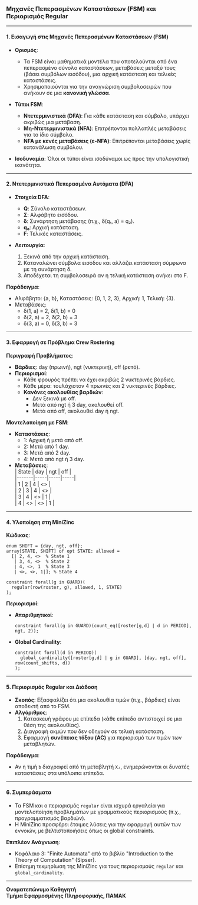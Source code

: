 ### **Μηχανές Πεπερασμένων Καταστάσεων (FSM) και Περιορισμός Regular**  

---

#### **1. Εισαγωγή στις Μηχανές Πεπερασμένων Καταστάσεων (FSM)**  
- **Ορισμός**:  
  - Τα FSM είναι μαθηματικά μοντέλα που αποτελούνται από ένα πεπερασμένο σύνολο καταστάσεων, μεταβάσεις μεταξύ τους (βάσει συμβόλων εισόδου), μια αρχική κατάσταση και τελικές καταστάσεις.  
  - Χρησιμοποιούνται για την αναγνώριση συμβολοσειρών που ανήκουν σε μια **κανονική γλώσσα**.  

- **Τύποι FSM**:  
  - **Ντετερμινιστικά (DFA)**: Για κάθε κατάσταση και σύμβολο, υπάρχει ακριβώς μια μετάβαση.  
  - **Μη-Ντετερμινιστικά (NFA)**: Επιτρέπονται πολλαπλές μεταβάσεις για το ίδιο σύμβολο.  
  - **NFA με κενές μεταβάσεις (ε-NFA)**: Επιτρέπονται μεταβάσεις χωρίς κατανάλωση συμβόλου.  

- **Ισοδυναμία**: Όλοι οι τύποι είναι ισοδύναμοι ως προς την υπολογιστική ικανότητα.  

---

#### **2. Ντετερμινιστικά Πεπερασμένα Αυτόματα (DFA)**  
- **Στοιχεία DFA**:  
  - **Q**: Σύνολο καταστάσεων.  
  - **Σ**: Αλφάβητο εισόδου.  
  - **δ**: Συνάρτηση μετάβασης (π.χ., δ(q₁, a) = q₂).  
  - **q₀**: Αρχική κατάσταση.  
  - **F**: Τελικές καταστάσεις.  

- **Λειτουργία**:  
  1. Ξεκινά από την αρχική κατάσταση.  
  2. Καταναλώνει σύμβολα εισόδου και αλλάζει κατάσταση σύμφωνα με τη συνάρτηση δ.  
  3. Αποδέχεται τη συμβολοσειρά αν η τελική κατάσταση ανήκει στο F.  

**Παράδειγμα**:  
- Αλφάβητο: {a, b}, Καταστάσεις: {0, 1, 2, 3}, Αρχική: 1, Τελική: {3}.  
- Μεταβάσεις:  
  - δ(1, a) = 2, δ(1, b) = 0  
  - δ(2, a) = 2, δ(2, b) = 3  
  - δ(3, a) = 0, δ(3, b) = 3  

---

#### **3. Εφαρμογή σε Πρόβλημα Crew Rostering**  
**Περιγραφή Προβλήματος**:  
- **Βάρδιες**: day (πρωινή), ngt (νυκτερινή), off (ρεπό).  
- **Περιορισμοί**:  
  - Κάθε φρουρός πρέπει να έχει ακριβώς 2 νυκτερινές βάρδιες.  
  - Κάθε μέρα: τουλάχιστον 4 πρωινές και 2 νυκτερινές βάρδιες.  
  - **Κανόνες ακολουθίας βαρδιών**:  
    - Δεν ξεκινά με off.  
    - Μετά από ngt ή 3 day, ακολουθεί off.  
    - Μετά από off, ακολουθεί day ή ngt.  

**Μοντελοποίηση με FSM**:  
- **Καταστάσεις**:  
  - 1: Αρχική ή μετά από off.  
  - 2: Μετά από 1 day.  
  - 3: Μετά από 2 day.  
  - 4: Μετά από ngt ή 3 day.  
- **Μεταβάσεις**:  
  | State | day | ngt | off |  
  |-------|-----|-----|-----|  
  | 1     | 2   | 4   | <>  |  
  | 2     | 3   | 4   | <>  |  
  | 3     | 4   | <>  | 1   |  
  | 4     | <>  | <>  | 1   |  

---

#### **4. Υλοποίηση στη MiniZinc**  
**Κώδικας**:  
```minizinc
enum SHIFT = {day, ngt, off};
array[STATE, SHIFT] of opt STATE: allowed = 
  [| 2, 4, <>  % State 1
   | 3, 4, <>  % State 2
   | 4, <>, 1  % State 3
   | <>, <>, 1|]; % State 4

constraint forall(g in GUARD)(
  regular(row(roster, g), allowed, 1, STATE)
);
```

**Περιορισμοί**:  
- **Απαριθμητικοί**:  
  ```minizinc
  constraint forall(g in GUARD)(count_eq([roster[g,d] | d in PERIOD], ngt, 2));
  ```  
- **Global Cardinality**:  
  ```minizinc
  constraint forall(d in PERIOD)(
    global_cardinality([roster[g,d] | g in GUARD], [day, ngt, off], row(count_shifts, d))
  );
  ```

---

#### **5. Περιορισμός Regular και Διάδοση**  
- **Σκοπός**: Εξασφαλίζει ότι μια ακολουθία τιμών (π.χ., βάρδιες) είναι αποδεκτή από το FSM.  
- **Αλγόριθμος**:  
  1. Κατασκευή γράφου με επίπεδα (κάθε επίπεδο αντιστοιχεί σε μια θέση της ακολουθίας).  
  2. Διαγραφή ακμών που δεν οδηγούν σε τελική κατάσταση.  
  3. Εφαρμογή **συνέπειας τόξου (AC)** για περιορισμό των τιμών των μεταβλητών.  

**Παράδειγμα**:  
- Αν η τιμή `b` διαγραφεί από τη μεταβλητή `X₂`, ενημερώνονται οι δυνατές καταστάσεις στα υπόλοιπα επίπεδα.  

---

#### **6. Συμπεράσματα**  
- Τα FSM και ο περιορισμός `regular` είναι ισχυρά εργαλεία για μοντελοποίηση προβλημάτων με γραμματικούς περιορισμούς (π.χ., προγραμματισμός βαρδιών).  
- Η MiniZinc προσφέρει έτοιμες λύσεις για την εφαρμογή αυτών των εννοιών, με βελτιστοποιήσεις όπως οι global constraints.  

**Επιπλέον Ανάγνωση**:  
- Κεφάλαιο 3: "Finite Automata" από το βιβλίο "Introduction to the Theory of Computation" (Sipser).  
- Επίσημη τεκμηρίωση της MiniZinc για τους περιορισμούς `regular` και `global_cardinality`.  

---  
**Ονοματεπώνυμο Καθηγητή**  
**Τμήμα Εφαρμοσμένης Πληροφορικής, ΠΑΜΑΚ**
